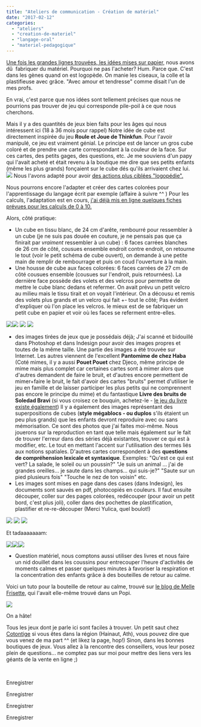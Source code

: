 ```yaml
---
title: "Ateliers de communication - Création de matériel"
date: "2017-02-12"
categories: 
  - "ateliers"
  - "creation-de-materiel"
  - "langage-oral"
  - "materiel-pedagogique"
---
```


[Une fois les grandes lignes trouvées, les idées mises sur papier,](http://sophielenaerts.be/2017/02/12/ateliers-de-communication-structure-et-mise-en-place/) nous avons dû  fabriquer du matériel. Pourquoi ne pas l'acheter? Hum. Parce que. C'est dans les gènes quand on est logopède. On manie les ciseaux, la colle et la plastifieuse avec grâce. "Avec amour et tendresse" comme disait l'un de mes profs.

En vrai, c'est parce que nos idées sont tellement précises que nous ne pourrions pas trouver de jeu qui corresponde pile-poil à ce que nous cherchons.

Mais il y a des quantités de jeux bien faits pour les âges qui nous intéressent ici (18 à 36 mois pour rappel) Notre idée de cube est directement inspirée du jeu **Roule et Joue de Thinkfun**. Pour l'avoir manipulé, ce jeu est vraiment génial. Le principe est de lancer un gros cube coloré et de prendre une carte correspondant à la couleur de la face. Sur ces cartes, des petits gages, des questions, etc. Je me souviens d'un papy qui l'avait acheté et était revenu à la boutique me dire que ses petits enfants (même les plus grands) fonçaient sur le cube dés qu'ils arrivaient chez lui. ![](/static/img/thinkfun-roule-joue-300x300.jpg) Nous l'avons adapté pour avoir [des actions plus ciblées "logopédie".](http://sophielenaerts.be/2017/02/12/ateliers-de-communication-structure-et-mise-en-place/)

Nous pourrons encore l'adapter et créer des cartes colorées pour l'apprentissage du langage écrit par exemple (affaire à suivre ^^ ) Pour les calculs, l'adaptation est en cours, [j'ai déjà mis en ligne quelques fiches prévues pour les calculs de 0 à 10.](http://sophielenaerts.be/2017/02/12/jeu-de-calcul-de-0-a-10/)

Alors, côté pratique:

- Un cube en tissu blanc, de 24 cm d'arête, rembourré pour ressembler à un cube (je ne suis pas douée en couture, je ne pensais pas que ça finirait par _vraiment_ ressembler à un cube) : 6 faces carrées blanches de 26 cm de côté, cousues ensemble endroit contre endroit, on retourne le tout (voir le petit schéma de cube ouvert), on demande à une petite main de remplir de rembourrage et puis on coud l'ouverture à la main.
- Une housse de cube aux faces colorées: 6 faces carrées de 27 cm de côté cousues ensemble (cousues sur l'endroit, puis retournées). La dernière face possède des volets et des velcros pour permettre de mettre le cube blanc dedans et refermer. On avait prévu un petit velcro au milieu mais le tissu tirait et on voyait l'intérieur. On a décousu et remis des volets plus grands et un velcro qui fait +- tout le côté; Pas évident d'expliquer où l'on place les velcros. le mieux est de se fabriquer un petit cube en papier et voir où les faces se referment entre-elles.

![](/static/img/Photo-12-02-17-10-34-46-300x300.jpg)![](/static/img/Photo-12-02-17-10-36-08-300x300.jpg) ![](/static/img/16602577_10154530803321939_29240893762736422_n-300x300.jpg) ![](/static/img/16708280_10154530803716939_6606577073709854117_n-300x300.jpg)

- des images tirées de jeux que je possédais déjà; J'ai scanné et bidouillé dans Photoshop et dans Indesign pour avoir des images propres et toutes de la même taille. Une partie des images a été trouvée sur Internet. Les autres viennent de l'excellent **Pantomime de chez Haba** (Coté mimes, il y a aussi **Pouet Pouet** chez Djeco, même principe de mime mais plus complet car certaines cartes sont à mimer alors que d'autres demandent de faire le bruit, et d'autres encore permettent de mimer+faire le bruit, le fait d'avoir des cartes "bruits" permet d'utiliser le jeu en famille et de laisser participer les plus petits qui ne comprennent pas encore le principe du mime) et du fantastique **Livre des bruits de Soledad Bravi** (si vous croisez ce bouquin, achetez-le - [le jeu du livre existe également](http://www.declickids.fr/les-jeux-du-livre-des-bruits-un-imagier-sonore-pas-comme-les-autres/)) Il y a également des images représentant des superpositions de cubes (**style mégablocs - ou duplos** s'ils étaient un peu plus grands) que les enfants devront reproduire avec ou sans mémorisation. Ce sont des photos que j'ai faites moi-même. Nous jouerons sur la reproduction en tant que telle mais également sur le fait de trouver l'erreur dans des séries déjà existantes, trouver ce qui est à modifier, etc. Le tout en mettant l'accent sur l'utilisation des termes liés aux notions spatiales. D'autres cartes correspondent à des **questions de compréhension lexicale et syntaxique**. Exemples: "Qu'est ce qui est vert? La salade, le soleil ou un poussin?" "Je suis un animal ... j'ai de grandes oreilles... je saute dans les champs... qui suis-je?" "Saute sur un pied plusieurs fois" "Touche le nez de ton voisin" etc.
- Les images sont mises en page dans des cases (dans Indesign), les documents sont sauvés en pdf, photocopiés en couleurs. Il faut ensuite découper, coller sur des pages colorées, redécouper (pour avoir un petit bord, c'est plus joli), coller dans des pochettes de plastification, plastifier et re-re-découper (Merci Yulica, quel boulot!)

![](/static/img/djeco-jeux-de-cartes-pouet-pouet--300x300.jpg) ![](/static/img/haba-pantomime-big-300x243.jpg) ![](/static/img/Le-livre-des-bruits-300x300.jpg)

Et tadaaaaaaam:

![](/static/img/16684253_10154530223066939_8857267425264604575_n-300x300.jpg)![](/static/img/Photo-12-02-17-10-32-07-e1486900442408-300x300.jpg)![](/static/img/Photo-12-02-17-19-12-35-300x300.jpg)

- Question matériel, nous comptons aussi utiliser des livres et nous faire un nid douillet dans les coussins pour entrecouper l'heure d'activités de moments calmes et passer quelques minutes à favoriser la respiration et la concentration des enfants grâce à des bouteilles de retour au calme.

Voici un tuto pour la bouteille de retour au calme, trouvé sur [le blog de Melle Frisette](http://mllefrisette.canalblog.com/archives/2015/11/22/32888464.html), qui l'avait elle-même trouvé dans un Popi.

![](/static/img/107633199.jpg)

On a hâte!

Tous les jeux dont je parle ici sont faciles à trouver. Un petit saut chez [Cotontige](https://www.facebook.com/boutique.cotontige/) si vous êtes dans la région (Hainaut, Ath), vous pouvez dire que vous venez de ma part ^^ (et likez la page, hop!) Sinon, dans les bonnes boutiques de jeux. Vous allez à la rencontre des conseillers, vous leur posez plein de questions... ne comptez pas sur moi pour mettre des liens vers les géants de la vente en ligne ;)

 

Enregistrer

Enregistrer

Enregistrer

Enregistrer
